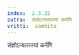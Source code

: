 ```yaml
---
index:  2.3.22
sutra:  संज्ञोऽन्यतरस्यां कर्मणि
vritti:  samhita 
---
```


संज्ञोऽन्यतरस्यां कर्मणि

